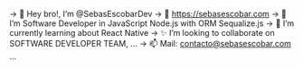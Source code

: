 -> 👋 Hey bro!, I’m @SebasEscobarDev 
-> 🌱 https://sebasescobar.com
-> 👀 I’m Software Developer in JavaScript Node.js with ORM Sequalize.js
-> 💞️ I’m currently learning about React Native 
-> ✨ I’m looking to collaborate on SOFTWARE DEVELOPER TEAM, ...
-> 📫 Mail: contacto@sebasescobar.com ...

<!---
SebasEscobarDev/SebasEscobarDev is a ✨ special ✨ repository because its `README.md` (this file) appears on your GitHub profile.
You can click the Preview link to take a look at your changes.
--->
